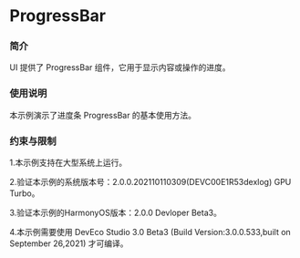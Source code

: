 # ProgressBar<a name="ZH-CN_TOPIC_0000001127379567"></a>

### 简介

UI 提供了 ProgressBar 组件，它用于显示内容或操作的进度。

### 使用说明

本示例演示了进度条 ProgressBar 的基本使用方法。

### 约束与限制

1.本示例支持在大型系统上运行。

2.验证本示例的系统版本号：2.0.0.202110110309(DEVC00E1R53dexlog) GPU Turbo。

3.验证本示例的HarmonyOS版本：2.0.0 Devloper Beta3。

4.本示例需要使用 DevEco Studio 3.0 Beta3 (Build Version:3.0.0.533,built on September 26,2021) 才可编译。
